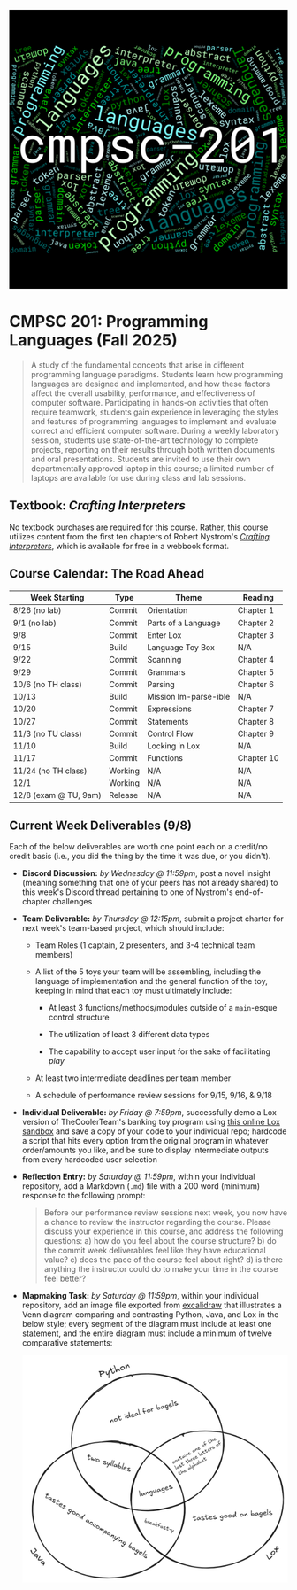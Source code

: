![CMPSC 201 word cloud](../assets/allegheny-college-cmpsc-201-fall-2025.png)

# CMPSC 201: Programming Languages (Fall 2025)

> A study of the fundamental concepts that arise in different programming
language paradigms. Students learn how programming languages are designed and
implemented, and how these factors affect the overall usability, performance,
and effectiveness of computer software. Participating in hands-on activities
that often require teamwork, students gain experience in leveraging the styles
and features of programming languages to implement and evaluate correct and
efficient computer software. During a weekly laboratory session, students use
state-of-the-art technology to complete projects, reporting on their results
through both written documents and oral presentations. Students are invited to
use their own departmentally approved laptop in this course; a limited number of
laptops are available for use during class and lab sessions.

## Textbook: *Crafting Interpreters*

No textbook purchases are required for this course. Rather, this course utilizes
content from the first ten chapters of Robert Nystrom's
[*Crafting Interpreters*](https://craftinginterpreters.com/contents.html), which
is available for free in a webbook format.

## Course Calendar: The Road Ahead

| Week Starting            | Type      | Theme                    | Reading    |
| ------------------------ | --------- | ------------------------ | ---------- |
| 8/26 (no lab)            | Commit    | Orientation              | Chapter 1  |
| 9/1 (no lab)             | Commit    | Parts of a Language      | Chapter 2  |
| 9/8                      | Commit    | Enter Lox                | Chapter 3  |
| 9/15                     | Build     | Language Toy Box         | N/A        |
| 9/22                     | Commit    | Scanning                 | Chapter 4  |
| 9/29                     | Commit    | Grammars                 | Chapter 5  |
| 10/6 (no TH class)       | Commit    | Parsing                  | Chapter 6  |
| 10/13                    | Build     | Mission Im-parse-ible    | N/A        |
| 10/20                    | Commit    | Expressions              | Chapter 7  |
| 10/27                    | Commit    | Statements               | Chapter 8  |
| 11/3 (no TU class)       | Commit    | Control Flow             | Chapter 9  |
| 11/10                    | Build     | Locking in Lox           | N/A        |
| 11/17                    | Commit    | Functions                | Chapter 10 |
| 11/24 (no TH class)      | Working   | N/A                      | N/A        |
| 12/1                     | Working   | N/A                      | N/A        |
| 12/8 (exam @ TU, 9am)    | Release   | N/A                      | N/A        |

## Current Week Deliverables (9/8)

Each of the below deliverables are worth one point each on a credit/no credit
basis (i.e., you did the thing by the time it was due, or you didn't).

- **Discord Discussion:** *by Wednesday @ 11:59pm*, post a novel insight
  (meaning something that one of your peers has not already shared) to this
  week's Discord thread pertaining to one of Nystrom's end-of-chapter challenges

- **Team Deliverable:** *by Thursday @ 12:15pm*, submit a project charter for
  next week's team-based project, which should include:
  
  - Team Roles (1 captain, 2 presenters, and 3-4 technical team members)

  - A list of the 5 toys your team will be assembling, including the language
    of implementation and the general function of the toy, keeping in mind that
    each toy must ultimately include:
    
    - At least 3 functions/methods/modules outside of a `main`-esque control
      structure

    - The utilization of least 3 different data types

    - The capability to accept user input for the sake of facilitating *play*

  - At least two intermediate deadlines per team member

  - A schedule of performance review sessions for 9/15, 9/16, & 9/18

- **Individual Deliverable:** *by Friday @ 7:59pm*, successfully demo a Lox
  version of TheCoolerTeam's banking toy program using
  [this online Lox sandbox](https://www.yanglinzhao.com/posts/crafting-interpreters/)
  and save a copy of your code to your individual repo; hardcode a script that
  hits every option from the original program in whatever order/amounts you
  like, and be sure to display intermediate outputs from every hardcoded user
  selection

- **Reflection Entry:** *by Saturday @ 11:59pm*, within your individual
  repository, add a Markdown (`.md`) file with a 200 word (minimum) response to
  the following prompt:
  
  > Before our performance review sessions next week, you now have a chance to
  > review the instructor regarding the course. Please discuss your experience
  > in this course, and address the following questions: a) how do you feel
  > about the course structure? b) do the commit week deliverables feel like
  > they have educational value? c) does the pace of the course feel about
  > right? d) is there anything the instructor could do to make your time in the
  > course feel better?

- **Mapmaking Task:** *by Saturday @ 11:59pm*, within your individual
  repository, add an image file exported from
  [excalidraw](https://excalidraw.com/) that illustrates a Venn diagram
  comparing and contrasting Python, Java, and Lox in the below style; every
  segment of the diagram must include at least one statement, and the entire
  diagram must include a minimum of twelve comparative statements:

  ![hunger-inducing excalidraw drawing for week two](../assets/excalidraw-week-three.png)
